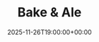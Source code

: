 ---
title: "Bake & Ale"
date: 2025-11-26T19:00:00+00:00
end_date: 2025-11-26T23:00:00+00:00
lng: "-1.1802960942711411"
lat: "52.94237515048315"
--- 